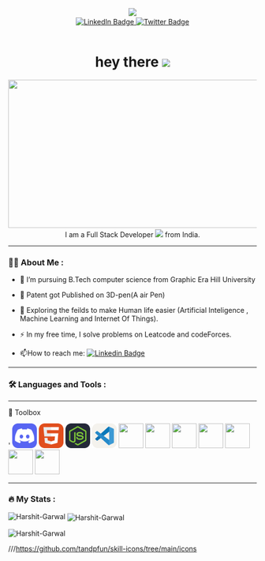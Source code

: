 <div id="header" align="center">
  <img src="https://media.giphy.com/media/M9gbBd9nbDrOTu1Mqx/giphy.gif" width="100"/>

<!-- Soccial logo -->
<div id="badges">
  <a href="https://www.linkedin.com/in/kapil-bhardwaj-069710204/">
    <img src="https://img.shields.io/badge/LinkedIn-blue?style=for-the-badge&logo=linkedin&logoColor=white" alt="LinkedIn Badge"/>
  </a>
 
  <a href="https://leetcode.com/KAPIL_BHARDWAJ/">
    <img src="https://img.shields.io/badge/Leatcode-yellow?style=for-the-badge&logoColor=yellow" alt="Twitter Badge"/>
  </a>
</div>

<!-- Public Views -->
  <img src="https://komarev.com/ghpvc/?username=your-github-username&style=flat-square&color=blue" alt=""/>

  <h1>
  hey there
  <img src="https://media.giphy.com/media/hvRJCLFzcasrR4ia7z/giphy.gif" width="30px"/>
</h1>
  
<!--  Image tag  -->
  <div align="center">
  <img src="https://media.giphy.com/media/dWesBcTLavkZuG35MI/giphy.gif" width="600" height="300"/>
</div>
    I am a Full Stack Developer <img src="https://media.giphy.com/media/WUlplcMpOCEmTGBtBW/giphy.gif" width="30"> from India.
  </div>
  


  ---

### :woman_technologist: About Me :
  
- :telescope: I’m pursuing B.Tech computer science  from Graphic Era Hill University
- 📰 Patent got Published on 3D-pen(A air Pen)

- :seedling: Exploring the feilds to make Human life easier (Artificial Inteligence , Machine Learning and Internet Of Things).

- :zap: In my free time, I solve problems on Leatcode and codeForces.

- :mailbox:How to reach me: [![Linkedin Badge](https://img.shields.io/badge/-Harshit-blue?style=flat&logo=Linkedin&logoColor=white)]([your-linkedin-url](https://www.linkedin.com/in/kapil-bhardwaj-069710204/))
  
---

### :hammer_and_wrench: Languages and Tools :

---

🧰 Toolbox
<div>'


<img src="https://github.com/tandpfun/skill-icons/blob/main/icons/Discord.svg" width="50" height="50"/>

<img src="https://github.com/tandpfun/skill-icons/blob/main/icons/HTML.svg" width="50" height="50"/>

<img src="https://github.com/tandpfun/skill-icons/blob/main/icons/NodeJS-Dark.svg" width="50" height="50"/>

<img src="https://github.com/tandpfun/skill-icons/blob/main/icons/VSCode-Light.svg" width="50" height="50"/>

<img src="https://user-images.githubusercontent.com/25181517/183423507-c056a6f9-1ba8-4312-a350-19bcbc5a8697.png" width="50" height="50"/>

<img src="https://user-images.githubusercontent.com/25181517/192106070-46255bcf-65e6-4c6b-a296-bf8d0d8fb2a7.png" width="50" height="50"/>

<img src="https://user-images.githubusercontent.com/25181517/192106073-90fffafe-3562-4ff9-a37e-c77a2da0ff58.png" width="50" height="50"/>

<img src="https://user-images.githubusercontent.com/25181517/186150365-da1eccce-6201-487c-8649-45e9e99435fd.png" width="50" height="50"/>

<img src="https://user-images.githubusercontent.com/25181517/186150304-1568ffdf-4c62-4bdc-9cf1-8d8efcea7c5b.png" width="50" height="50"/>

<img src="https://user-images.githubusercontent.com/25181517/117269608-b7dcfb80-ae58-11eb-8e66-6cc8753553f0.png" width="50" height="50"/>

<img src="https://user-images.githubusercontent.com/25181517/186884152-ae609cca-8cf1-4175-8d60-1ce1fa078ca2.png" width="50" height="50"/>

---
</div>





### :fire: My Stats :
<p><img align="left" src="https://github-readme-stats.vercel.app/api/top-langs?username=Harshit-Garwal&show_icons=true&locale=en&layout=compact" alt="Harshit-Garwal" /></p>

<p>&nbsp;<img align="center" src="https://github-readme-stats.vercel.app/api?username=Harshit-Garwal&show_icons=true&locale=en" alt="Harshit-Garwal" /></p>

<p><img align="center" src="https://github-readme-streak-stats.herokuapp.com/?user=Harshit-Garwal&" alt="Harshit-Garwal" /></p>


 
///https://github.com/tandpfun/skill-icons/tree/main/icons
